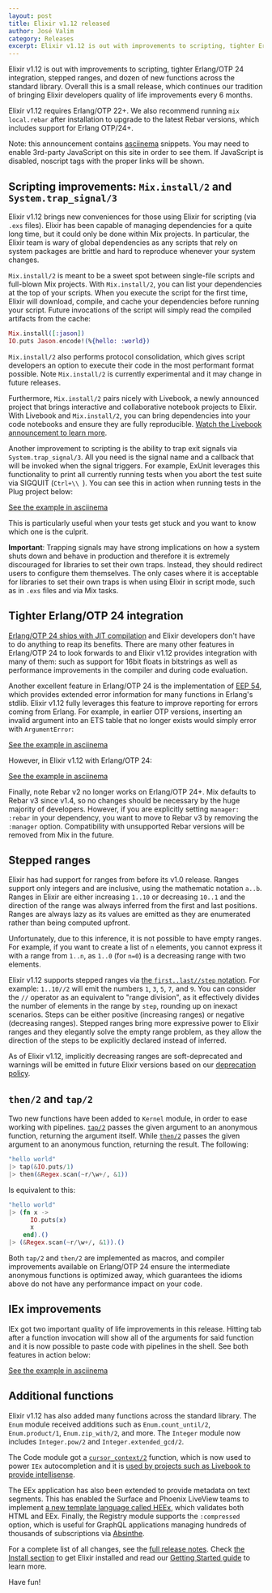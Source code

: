 ```yaml
---
layout: post
title: Elixir v1.12 released
author: José Valim
category: Releases
excerpt: Elixir v1.12 is out with improvements to scripting, tighter Erlang/OTP 24 integration, stepped ranges, and dozen of new functions across the standard library
---
```


Elixir v1.12 is out with improvements to scripting, tighter Erlang/OTP 24 integration, stepped ranges, and dozen of new functions across the standard library. Overall this is a small release, which continues our tradition of bringing Elixir developers quality of life improvements every 6 months.

Elixir v1.12 requires Erlang/OTP 22+. We also recommend running `mix local.rebar` after installation to upgrade to the latest Rebar versions, which includes support for Erlang OTP/24+.

Note: this announcement contains [asciinema](https://asciinema.org) snippets. You may need to enable 3rd-party JavaScript on this site in order to see them. If JavaScript is disabled, noscript tags with the proper links will be shown.

## Scripting improvements: `Mix.install/2` and `System.trap_signal/3`

Elixir v1.12 brings new conveniences for those using Elixir for scripting (via `.exs` files). Elixir has been capable of managing dependencies for a quite long time, but it could only be done within Mix projects. In particular, the Elixir team is wary of global dependencies as any scripts that rely on system packages are brittle and hard to reproduce whenever your system changes.

`Mix.install/2` is meant to be a sweet spot between single-file scripts and full-blown Mix projects. With `Mix.install/2`, you can list your dependencies at the top of your scripts. When you execute the script for the first time, Elixir will download, compile, and cache your dependencies before running your script. Future invocations of the script will simply read the compiled artifacts from the cache:

```elixir
Mix.install([:jason])
IO.puts Jason.encode!(%{hello: :world})
```

`Mix.install/2` also performs protocol consolidation, which gives script developers an option to execute their code in the most performant format possible. Note `Mix.install/2` is currently experimental and it may change in future releases.

Furthermore, `Mix.install/2` pairs nicely with Livebook, a newly announced project that brings interactive and collaborative notebook projects to Elixir. With Livebook and `Mix.install/2`, you can bring dependencies into your code notebooks and ensure they are fully reproducible. [Watch the Livebook announcement to learn more](https://www.youtube.com/watch?v=RKvqc-UEe34).

Another improvement to scripting is the ability to trap exit signals via `System.trap_signal/3`. All you need is the signal name and a callback that will be invoked when the signal triggers. For example, ExUnit leverages this functionality to print all currently running tests when you abort the test suite via SIGQUIT (`Ctrl+\\ `). You can see this in action when running tests in the Plug project below:

<script type="text/javascript" src="https://asciinema.org/a/qPOJ9Vd8DiEXttEv7olNJPUR0.js" data-rows="20" id="asciicast-qPOJ9Vd8DiEXttEv7olNJPUR0" async></script><noscript><p><a href="https://asciinema.org/a/qPOJ9Vd8DiEXttEv7olNJPUR0">See the example in asciinema</a></p></noscript>

This is particularly useful when your tests get stuck and you want to know which one is the culprit.

**Important**: Trapping signals may have strong implications on how a system shuts down and behave in production and therefore it is extremely discouraged for libraries to set their own traps. Instead, they should redirect users to configure them themselves. The only cases where it is acceptable for libraries to set their own traps is when using Elixir in script mode, such as in `.exs` files and via Mix tasks.

## Tighter Erlang/OTP 24 integration

[Erlang/OTP 24 ships with JIT compilation](https://blog.erlang.org/My-OTP-24-Highlights/) and Elixir developers don't have to do anything to reap its benefits. There are many other features in Erlang/OTP 24 to look forwards to and Elixir v1.12 provides integration with many of them: such as support for 16bit floats in bitstrings as well as performance improvements in the compiler and during code evaluation.

Another excellent feature in Erlang/OTP 24 is the implementation of [EEP 54](http://erlang.org/eeps/eep-0054.html), which provides extended error information for many functions in Erlang's stdlib. Elixir v1.12 fully leverages this feature to improve reporting for errors coming from Erlang. For example, in earlier OTP versions, inserting an invalid argument into an ETS table that no longer exists would simply error with `ArgumentError`:

<script type="text/javascript" src="https://asciinema.org/a/1s79Cwf2JvSLYihAahIobVyBm.js" data-rows="20" id="asciicast-1s79Cwf2JvSLYihAahIobVyBm" async></script><noscript><p><a href="https://asciinema.org/a/1s79Cwf2JvSLYihAahIobVyBm">See the example in asciinema</a></p></noscript>

However, in Elixir v1.12 with Erlang/OTP 24:

<script type="text/javascript" src="https://asciinema.org/a/4l1ORaVDVdHB7Gi5DccIYFgSL.js" data-rows="20" id="asciicast-4l1ORaVDVdHB7Gi5DccIYFgSL" async></script><noscript><p><a href="https://asciinema.org/a/4l1ORaVDVdHB7Gi5DccIYFgSL">See the example in asciinema</a></p></noscript>

Finally, note Rebar v2 no longer works on Erlang/OTP 24+. Mix defaults to Rebar v3 since v1.4, so no changes should be necessary by the huge majority of developers. However, if you are explicitly setting `manager: :rebar` in your dependency, you want to move to Rebar v3 by removing the `:manager` option. Compatibility with unsupported Rebar versions will be removed from Mix in the future.

## Stepped ranges

Elixir has had support for ranges from before its v1.0 release. Ranges support only integers and are inclusive, using the mathematic notation `a..b`. Ranges in Elixir are either increasing `1..10` or decreasing `10..1` and the direction of the range was always inferred from the first and last positions. Ranges are always lazy as its values are emitted as they are enumerated rather than being computed upfront.

Unfortunately, due to this inference, it is not possible to have empty ranges. For example, if you want to create a list of `n` elements, you cannot express it with a range from `1..n`, as `1..0` (for `n=0`) is a decreasing range with two elements.

Elixir v1.12 supports stepped ranges via [the `first..last//step` notation](https://hexdocs.pm/elixir/1.12/Kernel.html#..///3). For example: `1..10//2` will emit the numbers `1`, `3`, `5`, `7`, and `9`. You can consider the `//` operator as an equivalent to "range division", as it effectively divides the number of elements in the range by `step`, rounding up on inexact scenarios. Steps can be either positive (increasing ranges) or negative (decreasing ranges). Stepped ranges bring more expressive power to Elixir ranges and they elegantly solve the empty range problem, as they allow the direction of the steps to be explicitly declared instead of inferred.

As of Elixir v1.12, implicitly decreasing ranges are soft-deprecated and warnings will be emitted in future Elixir versions based on our [deprecation policy](https://hexdocs.pm/elixir/compatibility-and-deprecations.html#deprecations).

## `then/2` and `tap/2`

Two new functions have been added to `Kernel` module, in order to ease working with pipelines. [`tap/2`](https://hexdocs.pm/elixir/1.12/Kernel.html#tap/2) passes the given argument to an anonymous function, returning the argument itself. While [`then/2`](https://hexdocs.pm/elixir/1.12/Kernel.html#then/2) passes the given argument to an anonymous function, returning the result. The following:

```elixir
"hello world"
|> tap(&IO.puts/1)
|> then(&Regex.scan(~r/\w+/, &1))
```

Is equivalent to this:

```elixir
"hello world"
|> (fn x ->
      IO.puts(x)
      x
    end).()
|> (&Regex.scan(~r/\w+/, &1)).()
```

Both `tap/2` and `then/2` are implemented as macros, and compiler improvements available on Erlang/OTP 24 ensure the intermediate anonymous functions is optimized away, which guarantees the idioms above do not have any performance impact on your code.

## IEx improvements

IEx got two important quality of life improvements in this release. Hitting tab after a function invocation will show all of the arguments for said function and it is now possible to paste code with pipelines in the shell. See both features in action below:

<script type="text/javascript" src="https://asciinema.org/a/IMSAZUqLFlmGRsPk4gKuJ3tN0.js" data-rows="20" id="asciicast-IMSAZUqLFlmGRsPk4gKuJ3tN0" async></script><noscript><p><a href="https://asciinema.org/a/IMSAZUqLFlmGRsPk4gKuJ3tN0">See the example in asciinema</a></p></noscript>

## Additional functions

Elixir v1.12 has also added many functions across the standard library. The `Enum` module received additions such as `Enum.count_until/2`, `Enum.product/1`, `Enum.zip_with/2`, and more. The `Integer` module now includes `Integer.pow/2` and `Integer.extended_gcd/2`.

The Code module got a [`cursor_context/2`](https://hexdocs.pm/elixir/1.12/Code.html#cursor_context/2) function, which is now used to power `IEx` autocompletion and it is [used by projects such as Livebook to provide intellisense](https://user-images.githubusercontent.com/17034772/115117125-533b2900-9f9d-11eb-94a9-a2cf2ccb7388.mp4).

The EEx application has also been extended to provide metadata on text segments. This has enabled the Surface and Phoenix LiveView teams to implement [a new template language called HEEx](https://github.com/phoenixframework/phoenix_live_view/pull/1440), which validates both HTML and EEx. Finally, the Registry module supports the `:compressed` option, which is useful for GraphQL applications managing hundreds of thousands of subscriptions via [Absinthe](http://absinthe-graphql.org/).

For a complete list of all changes, see the [full release notes](https://github.com/elixir-lang/elixir/releases/tag/v1.12.0). Check [the Install section](/install.html) to get Elixir installed and read our [Getting Started guide](http://elixir-lang.org/getting-started/introduction.html) to learn more.

Have fun!
